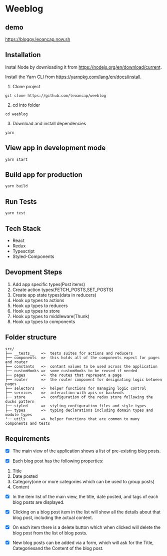 # Weeblog  

## demo 

https://bloggy.leoancap.now.sh

## Installation

Instal Node by downloading it from https://nodejs.org/en/download/current.

Install the Yarn CLI from https://yarnpkg.com/lang/en/docs/install.

1. Clone project

```
git clone https://github.com/leoancap/weeblog
```

2. cd into folder

```
cd weeblog
```

3. Download and install dependencies

```
yarn
```

## View app in development mode

```
yarn start
```

## Build app for production

```
yarn build
```

## Run Tests

```
yarn test
```

## Tech Stack

- React
- Redux
- Typescript
- Styled-Components

## Devopment Steps

1. Add app specific types(Post items)
2. Create action types(FETCH_POSTS,SET_POSTS)
3. Create app state types(data in reducers)
4. Hook up types to actions
5. Hook up types to reducers
6. Hook up types to store
7. Hook up types to middleware(Thunk)
8. Hook up types to components

## Folder structure

```
src/
├── __tests__   =>  tests suites for actions and reducers
├── components  =>  this holds all of the components expect for pages and router
├── constants   =>  contant values to be used across the application
├── customHooks =>  some customHooks to be reused if needed
├── pages       =>  the routes that represent a page
├── router      =>  the router component for designating logic between pages
├── selectors   =>  helper functions for managing logic control
├── services    =>  interaction with apis or backends
├── store       =>  configuration of the redux store following the ducks pattern
├── styled      =>  styling configuration files and style types
├── types       =>  typing declarations including domain types and module types
└── utils       =>  helper functions that are common to many components and tests
```


## Requirements

- [x] The main view of the application shows a list of pre-existing blog posts.

- [x] Each blog post has the following properties:
1. Title
2. Date posted
3. Category(one or more categories which can be used to group posts)
4. Content

- [x] In the item list of the main view, the title, date posted, and tags of each blog posts are
displayed.

- [x] Clicking on a blog post item in the list will show all the details about that blog post, including
the actual content.

- [x] On each item there is a delete button which when clicked will delete the blog post from the list of 
blog posts.

- [x] New blog posts can be added via a form, which will ask for the Title, Categoriesand the Content of
the blog post.

